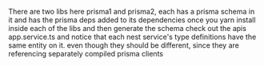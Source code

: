 There are two libs here prisma1 and prisma2, each has a prisma schema in it and has the prisma deps added to its dependencies
once you yarn install inside each of the libs and then generate the schema check out the apis app.service.ts and notice
that each nest service's type definitions have the same entity on it. even though they should be different,
since they are referencing separately compiled prisma clients

